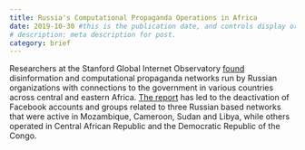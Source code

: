 ```yaml
---
title: Russia's Computational Propaganda Operations in Africa
date: 2019-10-30 #this is the publication date, and controls display order.
# description: meta description for post.
category: brief
---
```

Researchers at the Stanford Global Internet Observatory [found][link1] disinformation and computational propaganda networks run by Russian organizations with connections to the government in various countries across central and eastern Africa. [The report][link2] has led to the deactivation of Facebook accounts and groups related to three Russian based networks that were active in Mozambique, Cameroon, Sudan and Libya, while others operated in Central African Republic and the Democratic Republic of the Congo.

[link1]: https://cyber.fsi.stanford.edu/io/news/prigozhin-africa
[link2]: https://www.nytimes.com/2019/10/30/technology/russia-facebook-disinformation-africa.html
